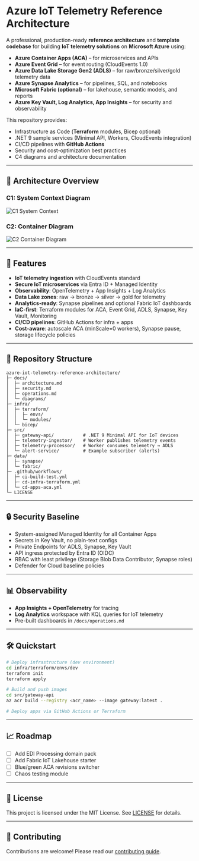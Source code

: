 # Azure IoT Telemetry Reference Architecture

A professional, production-ready **reference architecture** and **template codebase** for building **IoT telemetry solutions** on **Microsoft Azure** using:

- **Azure Container Apps (ACA)** – for microservices and APIs
- **Azure Event Grid** – for event routing (CloudEvents 1.0)
- **Azure Data Lake Storage Gen2 (ADLS)** – for raw/bronze/silver/gold telemetry data
- **Azure Synapse Analytics** – for pipelines, SQL, and notebooks
- **Microsoft Fabric (optional)** – for lakehouse, semantic models, and reports
- **Azure Key Vault, Log Analytics, App Insights** – for security and observability

This repository provides:
- Infrastructure as Code (**Terraform** modules, Bicep optional)
- .NET 9 sample services (Minimal API, Workers, CloudEvents integration)
- CI/CD pipelines with **GitHub Actions**
- Security and cost-optimization best practices
- C4 diagrams and architecture documentation

---

## 📐 Architecture Overview

### C1: System Context Diagram

![C1 System Context](https://www.plantuml.com/plantuml/proxy?cache=no&src=https://raw.githubusercontent.com/makigjuro/azure-iot-telemetry-reference-architecture/main/docs/architecture-c1-diagram.puml)

### C2: Container Diagram

![C2 Container Diagram](https://www.plantuml.com/plantuml/proxy?cache=no&src=https://raw.githubusercontent.com/makigjuro/azure-iot-telemetry-reference-architecture/main/docs/architecture-c2-diagram.puml)

---

## 🚀 Features

- **IoT telemetry ingestion** with CloudEvents standard
- **Secure IoT microservices** via Entra ID + Managed Identity
- **Observability**: OpenTelemetry + App Insights + Log Analytics
- **Data Lake zones**: raw → bronze → silver → gold for telemetry
- **Analytics-ready**: Synapse pipelines and optional Fabric IoT dashboards
- **IaC-first**: Terraform modules for ACA, Event Grid, ADLS, Synapse, Key Vault, Monitoring
- **CI/CD pipelines**: GitHub Actions for infra + apps
- **Cost-aware**: autoscale ACA (minScale=0 workers), Synapse pause, storage lifecycle policies

---

## 📂 Repository Structure
```
azure-iot-telemetry-reference-architecture/
├─ docs/
│  ├─ architecture.md
│  ├─ security.md
│  ├─ operations.md
│  └─ diagrams/
├─ infra/
│  ├─ terraform/
│  │  ├─ envs/
│  │  └─ modules/
│  └─ bicep/
├─ src/
│  ├─ gateway-api/           # .NET 9 Minimal API for IoT devices
│  ├─ telemetry-ingestor/    # Worker publishes telemetry events
│  ├─ telemetry-processor/   # Worker consumes telemetry → ADLS
│  └─ alert-service/         # Example subscriber (alerts)
├─ data/
│  ├─ synapse/
│  └─ fabric/
├─ .github/workflows/
│  ├─ ci-build-test.yml
│  ├─ cd-infra-terraform.yml
│  └─ cd-apps-aca.yml
└─ LICENSE
```

---

## 🔒 Security Baseline
- System-assigned Managed Identity for all Container Apps
- Secrets in Key Vault, no plain-text configs
- Private Endpoints for ADLS, Synapse, Key Vault
- API ingress protected by Entra ID (OIDC)
- RBAC with least privilege (Storage Blob Data Contributor, Synapse roles)
- Defender for Cloud baseline policies

---

## 📊 Observability
- **App Insights + OpenTelemetry** for tracing
- **Log Analytics** workspace with KQL queries for IoT telemetry
- Pre-built dashboards in `/docs/operations.md`

---

## 🛠️ Quickstart
```bash
# Deploy infrastructure (dev environment)
cd infra/terraform/envs/dev
terraform init
terraform apply

# Build and push images
cd src/gateway-api
az acr build --registry <acr_name> --image gateway:latest .

# Deploy apps via GitHub Actions or Terraform
```

---

## 📈 Roadmap
- [ ] Add EDI Processing domain pack
- [ ] Add Fabric IoT Lakehouse starter
- [ ] Blue/green ACA revisions switcher
- [ ] Chaos testing module

---

## 📄 License
This project is licensed under the MIT License. See [LICENSE](LICENSE) for details.

---

## 🤝 Contributing
Contributions are welcome! Please read our [contributing guide](docs/contributing.md).

